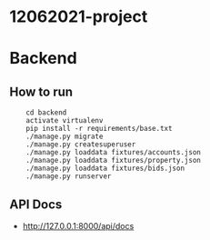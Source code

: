 # 12062021-project

# Backend

## How to run

```
    cd backend
    activate virtualenv
    pip install -r requirements/base.txt
    ./manage.py migrate
    ./manage.py createsuperuser
    ./manage.py loaddata fixtures/accounts.json
    ./manage.py loaddata fixtures/property.json
    ./manage.py loaddata fixtures/bids.json
    ./manage.py runserver
```

## API Docs

- http://127.0.0.1:8000/api/docs
